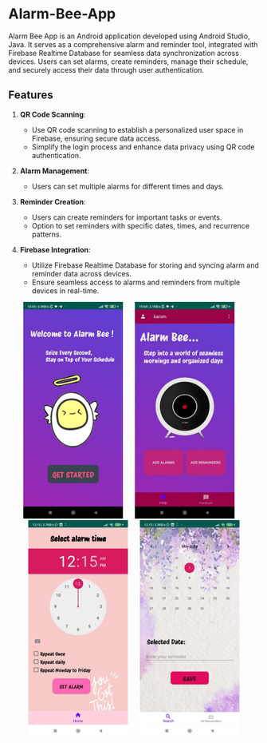 # Alarm-Bee-App
Alarm Bee App is an Android application developed using Android Studio, Java. It serves as a comprehensive alarm and reminder tool, integrated with Firebase Realtime Database for seamless data synchronization across devices. Users can set alarms, create reminders, manage their schedule, and securely access their data through user authentication.

## Features
1. **QR Code Scanning**:
   - Use QR code scanning to establish a personalized user space in Firebase, ensuring secure data access.
   - Simplify the login process and enhance data privacy using QR code authentication.

2. **Alarm Management**:
   - Users can set multiple alarms for different times and days.
     
3. **Reminder Creation**:
   - Users can create reminders for important tasks or events.
   - Option to set reminders with specific dates, times, and recurrence patterns.
  
4. **Firebase Integration**:
   - Utilize Firebase Realtime Database for storing and syncing alarm and reminder data across devices.
   - Ensure seamless access to alarms and reminders from multiple devices in real-time.



<p align="center">
  <img src="images/login.jpeg" alt="Screenshot 1" width="200" style="margin-right: 20px;">
  <img src="images/home.jpeg" alt="Screenshot 2" width="200" style="margin-right: 20px;">
  <img src="images/alarm.jpeg" alt="Screenshot 3" width="200" style="margin-right: 20px;">
  <img src="images/reminders.jpeg" alt="Screenshot 4" width="200">
</p>
